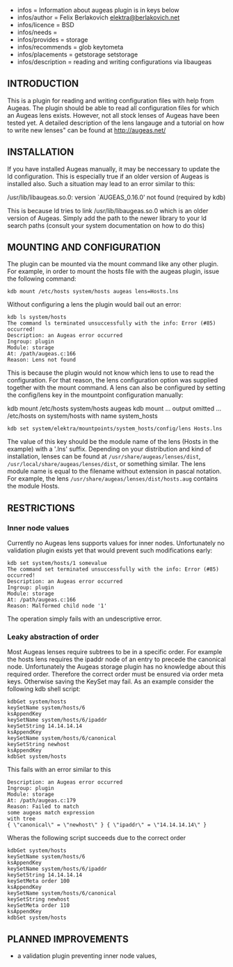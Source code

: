 - infos = Information about augeas plugin is in keys below
- infos/author = Felix Berlakovich <elektra@berlakovich.net>
- infos/licence = BSD
- infos/needs =
- infos/provides = storage
- infos/recommends = glob keytometa
- infos/placements = getstorage setstorage
- infos/description = reading and writing configurations via libaugeas

## INTRODUCTION ##

This is a plugin for reading and writing configuration files with help from Augeas.
The plugin should be able to read all configuration files for which an Augeas lens exists.
However, not all stock lenses of Augeas have been tested yet.
A detailed description of the lens langauge and a tutorial on how to write new lenses"
can be found at http://augeas.net/


## INSTALLATION ##

If you have installed Augeas manually, it may be neccessary to update the ld configuration. This is especially
true if an older version of Augeas is installed also. Such a situation may lead to an error similar to this:

/usr/lib/libaugeas.so.0: version `AUGEAS_0.16.0' not found (required by kdb)

This is because ld tries to link /usr/lib/libaugeas.so.0 which is an older version of Augeas. Simply add
the path to the newer library to your ld search paths (consult your system documentation on how to do this)


## MOUNTING AND CONFIGURATION ##

The plugin can be mounted via the mount command like any other plugin.
For example, in order to mount the hosts file with the augeas plugin, issue the following command:

	kdb mount /etc/hosts system/hosts augeas lens=Hosts.lns

Without configuring a lens the plugin would bail out an error:

	kdb ls system/hosts
	The command ls terminated unsuccessfully with the info: Error (#85) occurred!
	Description: an Augeas error occurred
	Ingroup: plugin
	Module: storage
	At: /path/augeas.c:166
	Reason: Lens not found

This is because the plugin would not know which lens to use to read the configuration.
For that reason, the lens configuration option was supplied together with the mount command.
A lens can also be configured by setting the config/lens key in the mountpoint configuration manually:

  kdb mount /etc/hosts system/hosts augeas
	kdb mount
	... output omitted ...
	/etc/hosts on system/hosts with name system_hosts

	kdb set system/elektra/mountpoints/system_hosts/config/lens Hosts.lns

The value of this key should be the module name of the lens (Hosts in the example) with a '.lns' suffix.
Depending on your distribution and kind of installation, lenses can be found at `/usr/share/augeas/lenses/dist`,
`/usr/local/share/augeas/lenses/dist`, or something similar.
The lens module name is equal to the filename without extension in pascal notation.
For example, the lens `/usr/share/augeas/lenses/dist/hosts.aug` contains the module Hosts.


## RESTRICTIONS ##

### Inner node values ###
Currently no Augeas lens supports values for inner nodes.
Unfortunately no validation plugin exists yet that would prevent such modifications early:

	kdb set system/hosts/1 somevalue
	The command set terminated unsuccessfully with the info: Error (#85) occurred!
	Description: an Augeas error occurred
	Ingroup: plugin
	Module: storage
	At: /path/augeas.c:166
	Reason: Malformed child node '1'

The operation simply fails with an undescriptive error.

### Leaky abstraction of order ###
Most Augeas lenses require subtrees to be in a specific order. For example the hosts lens requires the ipaddr node
of an entry to precede the canonical node. Unfortunately the Augeas storage plugin has no knowledge about this required
order. Therefore the correct order must be ensured via order meta keys. Otherwise saving the KeySet may fail. As an example
consider the following kdb shell script:

	kdbGet system/hosts
	keySetName system/hosts/6
	ksAppendKey
	keySetName system/hosts/6/ipaddr
	keySetString 14.14.14.14
	ksAppendKey
	keySetName system/hosts/6/canonical
	keySetString newhost
	ksAppendKey
	kdbSet system/hosts

This fails with an error similar to this
	
	Description: an Augeas error occurred
	Ingroup: plugin
	Module: storage
	At: /path/augeas.c:179
	Reason: Failed to match
	some augeas match expression
	with tree
	{ \"canonical\" = \"newhost\" } { \"ipaddr\" = \"14.14.14.14\" }

Wheras the following script succeeds due to the correct order

	kdbGet system/hosts
	keySetName system/hosts/6
	ksAppendKey
	keySetName system/hosts/6/ipaddr
	keySetString 14.14.14.14
	keySetMeta order 100
	ksAppendKey
	keySetName system/hosts/6/canonical
	keySetString newhost
	keySetMeta order 110
	ksAppendKey
	kdbSet system/hosts


## PLANNED IMPROVEMENTS ##

* a validation plugin preventing inner node values,
